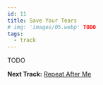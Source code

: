 ```yaml
---
id: 11
title: Save Your Tears
# img: 'images/05.webp' TODO
tags:
  - track
---
```


TODO

**Next Track:** [Repeat After Me](/music/albums/after-hours/12-repeat-after-me)

